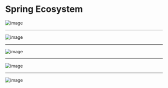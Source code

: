 # Spring Ecosystem

![image](https://user-images.githubusercontent.com/72712095/116346071-ddfefd80-a7bf-11eb-9551-53f188c7f878.png)

<hr/>

![image](https://ordina-jworks.github.io/img/spring-ecosystem/spring-popular.png)

<hr/>

![image](https://fabiana2611.github.io/img/spring/spring-ecosystem.jpg)

<hr/>

![image](https://static.packt-cdn.com/products/9781783982387/graphics/2117_10_01.jpg)

<hr/>

![image](https://1.bp.blogspot.com/-oeqb3ITn3r4/VGg3lZVvNPI/AAAAAAAAB80/thrbgGh7aM4/s1600/CoreSpring-2.png)
